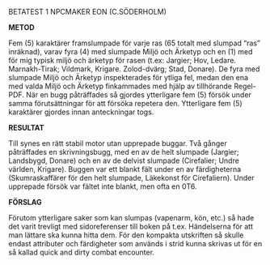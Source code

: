 BETATEST 1 NPCMAKER EON (C.SÖDERHOLM)

**METOD**

Fem (5) karaktärer framslumpade för varje ras (65 totalt med slumpad “ras”
inräknad), varav fyra (4) med slumpade Miljö och Ärketyp och en (1) med för mig
typisk miljö och ärketyp för rasen (t.ex: Jargier; Hov, Ledare. Marnakh-Tirak;
Vildmark, Krigare. Zolod-dvärg; Stad, Donare). De fyra med slumpade Miljö och
Ärketyp inspekterades för ytliga fel, medan den ena med valda Miljö och Ärketyp
finkammades med hjälp av tillhörande Regel-PDF. När en bugg påträffades så
gjordes ytterligare fem (5) försök under samma förutsättningar för att försöka
repetera den. Ytterligare fem (5) karaktärer gjordes innan anteckningar togs.

**RESULTAT**

Till synes en rätt stabil motor utan upprepade buggar. Två gånger påträffades en
skrivningsbugg, med en av de helt slumpade (Jargier; Landsbygd, Donare) och en
av de delvist slumpade (Cirefalier; Undre världen, Krigare). Buggen var ett
blankt fält under en av färdigheterna (Skumraskaffärer för den helt slumpade,
Läkekonst för Cirefaliern). Under upprepade försök var fältet inte blankt, men
ofta en 0T6.

**FÖRSLAG**

Förutom ytterligare saker som kan slumpas (vapenarm, kön, etc.) så hade det
varit trevligt med sidoreferenser till boken på t.ex. Händelserna för att man
lättare ska kunna hitta dem. För den kompakta utskriften så skulle endast
attributer och färdigheter som används i strid kunna skrivas ut för en så kallad
quick and dirty combat encounter.
